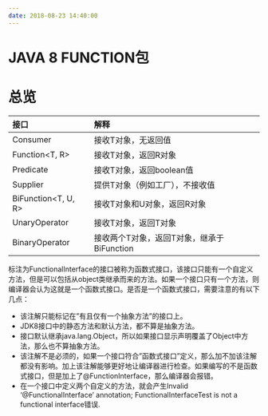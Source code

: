 ```yaml
---
date: 2018-08-23 14:40:00
---
```


# JAVA 8 FUNCTION包

# 总览

| 接口                | 解释                                       |
| :------------------ | :----------------------------------------- |
| Consumer<T>         | 接收T对象，无返回值                        |
| Function<T, R>      | 接收T对象，返回R对象                       |
| Predicate<T>        | 接收T对象，返回boolean值                   |
| Supplier<T>         | 提供T对象（例如工厂），不接收值            |
| BiFunction<T, U, R> | 接收T对象和U对象，返回R对象                |
| UnaryOperator<T>    | 接收T对象，返回T对象                       |
| BinaryOperator<T>   | 接收两个T对象，返回T对象，继承于BiFunction |

标注为FunctionalInterface的接口被称为函数式接口，该接口只能有一个自定义方法，但是可以包括从object类继承而来的方法。如果一个接口只有一个方法，则编译器会认为这就是一个函数式接口。是否是一个函数式接口，需要注意的有以下几点：

- 该注解只能标记在”有且仅有一个抽象方法”的接口上。
- JDK8接口中的静态方法和默认方法，都不算是抽象方法。
- 接口默认继承java.lang.Object，所以如果接口显示声明覆盖了Object中方法，那么也不算抽象方法。
- 该注解不是必须的，如果一个接口符合”函数式接口”定义，那么加不加该注解都没有影响。加上该注解能够更好地让编译器进行检查。如果编写的不是函数式接口，但是加上了@FunctionInterface，那么编译器会报错。
- 在一个接口中定义两个自定义的方法，就会产生Invalid ‘@FunctionalInterface’ annotation; FunctionalInterfaceTest is not a functional interface错误.
